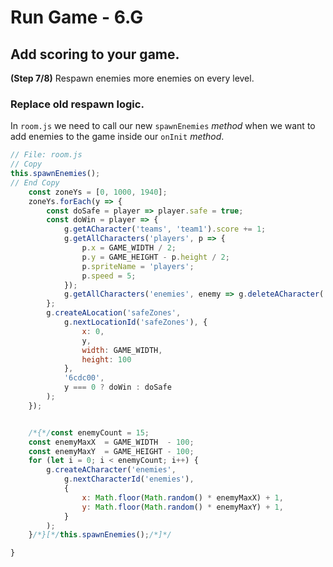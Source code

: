 # Run Game - 6.G

## Add scoring to your game.

**(Step 7/8)** Respawn enemies more enemies on every level.

### Replace old respawn logic.

In `room.js` we need to call our new `spawnEnemies` _method_ when we want to add enemies to the game inside our `onInit` _method_.

```javascript
// File: room.js
// Copy
this.spawnEnemies();
// End Copy
	const zoneYs = [0, 1000, 1940];
	zoneYs.forEach(y => {
		const doSafe = player => player.safe = true;
		const doWin = player => {
			g.getACharacter('teams', 'team1').score += 1;
			g.getAllCharacters('players', p => {
				p.x = GAME_WIDTH / 2;
				p.y = GAME_HEIGHT - p.height / 2;
				p.spriteName = 'players';
				p.speed = 5;
			});
			g.getAllCharacters('enemies', enemy => g.deleteACharacter('enemies', enemy.id));
		};
		g.createALocation('safeZones',
			g.nextLocationId('safeZones'), {
				x: 0,
				y,
				width: GAME_WIDTH,
				height: 100
			},
			'6cdc00',
			y === 0 ? doWin : doSafe
		);
	});


	/*{*/const enemyCount = 15;
	const enemyMaxX  = GAME_WIDTH  - 100;
	const enemyMaxY  = GAME_HEIGHT - 100;
	for (let i = 0; i < enemyCount; i++) {
		g.createACharacter('enemies',
			g.nextCharacterId('enemies'),
			{
				x: Math.floor(Math.random() * enemyMaxX) + 1,
				y: Math.floor(Math.random() * enemyMaxY) + 1,
			}
		);
	}/*}[*/this.spawnEnemies();/*]*/

}
